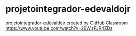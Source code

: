 # projetointegrador-edevaldojr
projetointegrador-edevaldojr created by GitHub Classroom
https://www.youtube.com/watch?v=29WzPJR4ZDs
